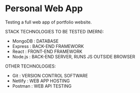# Personal Web App

Testing a full web app of portfolio website.

STACK TECHNOLOGIES TO BE TESTED (MERN):
- MongoDB : DATABASE
- Express : BACK-END FRAMEWORK
- React   : FRONT-END FRAMEWORK
- Node.js : BACK-END SERVER, RUNS JS OUTSIDE BROWSER

OTHER TECHNOLOGIES:
- Git     : VERSION CONTROL SOFTWARE
- Netlify : WEB APP HOSTING
- Postman : WEB API TESTING

<!-- MARKDOWN COMMENTS:
GENERAL WEB:
- REST = Representational State Transfer

GENERAL APP:
- Dependencies shown in package.json
- Dev Dependencies = Packages used only for development and not in production

NODE:
- npm = Node Package Manager
- npx = Used to install a specific package
- nodemon = Used to watch server.js without having to restart
- package.json = 
- package.json/scripts = Run's scripts from file location
- Ctrl + C = Stops server

npm i express dotenv mongoose colors
npm i -D nodemon = Installs nodemon as dev dependency
npx create-react-app frontend
./frontend/ npm i react-router-dom
npm i concurrently

MONGODB:
- Mongoose = 

POSTMAN = Used to build web app API
- Postman Agent = Desktop client for local apps

OTHER TECHNOLOGIES:
- dotenv = 
- colors = 



-->